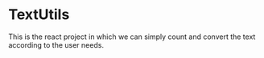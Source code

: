 # TextUtils
This is the react project in which we can simply count and convert the text according to the user needs.
